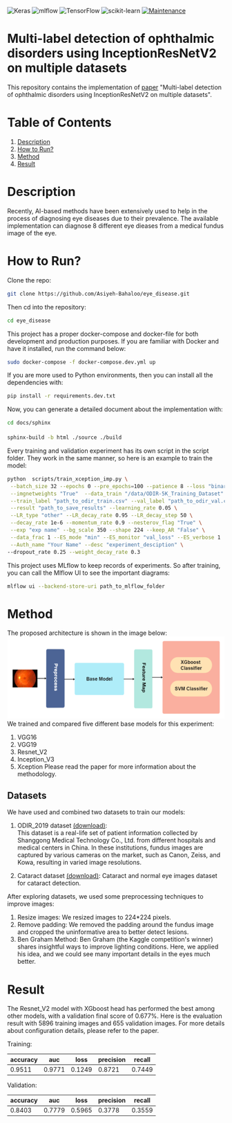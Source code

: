 ![Keras](https://img.shields.io/badge/Keras-%23D00000.svg?style=for-the-badge&logo=Keras&logoColor=white)
![mlflow](https://img.shields.io/badge/mlflow-%23d9ead3.svg?style=for-the-badge&logo=numpy&logoColor=blue)
![TensorFlow](https://img.shields.io/badge/TensorFlow-%23FF6F00.svg?style=for-the-badge&logo=TensorFlow&logoColor=white)
![scikit-learn](https://img.shields.io/badge/scikit--learn-%23F7931E.svg?style=for-the-badge&logo=scikit-learn&logoColor=white)
[![Maintenance](https://img.shields.io/badge/Maintained%3F-yes-green.svg)](https://github.com/Asiyeh-Bahaloo/eye_disease/graphs/commit-activity)
# Multi-label detection of ophthalmic disorders using InceptionResNetV2 on multiple datasets

This repository contains the implementation of [paper](https://ieeexplore.ieee.org/document/10043998s) "Multi-label detection of ophthalmic disorders using InceptionResNetV2 on multiple datasets".

# Table of Contents  
1. [Description](#description)  
2. [How to Run?](#how-to-run)  
3. [Method](#method) 
4. [Result](#result)

# Description
Recently, AI-based methods have been extensively used to help in the process of diagnosing eye diseases due to their prevalence.
The available implementation can diagnose 8 different eye dieases from a medical fundus image of the eye.

# How to Run?
Clone the repo:
```bash
git clone https://github.com/Asiyeh-Bahaloo/eye_disease.git
```
Then cd into the repository:
```bash
cd eye_disease
```
This project has a proper docker-compose and docker-file for both development and production purposes. If you are familiar with Docker and have it installed, run the command below:
```bash
sudo docker-compose -f docker-compose.dev.yml up
```
If you are more used to Python environments, then you can install all the dependencies with:
```bash
pip install -r requirements.dev.txt
```
Now, you can generate a detailed document about the implementation with:
```bash
cd docs/sphinx

sphinx-build -b html ./source ./build
```

Every training and validation experiment has its own script in the script folder. They work in the same manner, so here is an example to train the model:
```bash
python  scripts/train_xception_imp.py \
 --batch_size 32 --epochs 0 --pre_epochs=100 --patience 8 --loss "binary_crossentropy" \
 --imgnetweights "True"  --data_train "/data/ODIR-5K_Training_Dataset"   --data_val "path_to_ODIR-5K_VAL_Dataset" \
 --train_label "path_to_odir_train.csv" --val_label "path_to_odir_val.csv" \
 --result "path_to_save_results" --learning_rate 0.05 \
 --LR_type "other" --LR_decay_rate 0.95 --LR_decay_step 50 \
 --decay_rate 1e-6 --momentum_rate 0.9 --nesterov_flag "True" \
 --exp "exp name" --bg_scale 350 --shape 224 --keep_AR "False" \
 --data_frac 1 --ES_mode "min" --ES_monitor "val_loss" --ES_verbose 1  \
 --Auth_name "Your Name" --desc "experiment_desciption" \
--dropout_rate 0.25 --weight_decay_rate 0.3
```
This project uses MLflow to keep records of experiments. So after training, you can call the Mlflow UI to see the important diagrams:

```bash
mlflow ui --backend-store-uri path_to_mlflow_folder
```
# Method
The proposed architecture is shown in the image below:
![classification arch](./img/architecture.png)
We trained and compared five different base models for this experiment:
1. VGG16
2. VGG19
3. Resnet_V2
4. Inception_V3
5. Xception
Please read the paper for more information about the methodology.
## Datasets
We have used and combined two datasets to train our models:
1. ODIR_2019 dataset [(download)](https://odir2019.grand-challenge.org/dataset/):  
   This dataset is a real-life set of patient information collected by Shanggong Medical Technology Co., Ltd. from different hospitals and medical centers in China. In these institutions, fundus images are captured by various cameras on the market, such as Canon, Zeiss, and Kowa, resulting in varied image resolutions. 

2. Cataract dataset [(download)](https://www.kaggle.com/jr2ngb/cataractdataset): 
     Cataract and normal eye images dataset for cataract detection.

After exploring datasets, we used some preprocessing techniques to improve images: 
1. Resize images: We resized images to 224*224 pixels.
2. Remove padding: We removed the padding around the fundus image and cropped the uninformative area to better detect lesions.
3. Ben Graham Method: Ben Graham (the Kaggle competition's winner) shares insightful ways to improve lighting conditions. Here, we applied his idea, and we could see many important details in the eyes much better. 

# Result

The Resnet_V2 model with XGboost head has performed the best among other models, with a validation final score of 0.677%.
Here is the evaluation result with 5896 training images and 655 validation images. For more details about configuration details, please refer to the paper.

   Training: 

| accuracy | auc    | loss   | precision | recall |
| -------- | ------ | ------ | --------- | ------ |
| 0.9511   | 0.9771 | 0.1249 | 0.8721    | 0.7449 |

   Validation:

| accuracy | auc    | loss   | precision | recall |
| -------- | ------ | ------ | --------- | ------ |
| 0.8403   | 0.7779 | 0.5965 | 0.3778    | 0.3559 |

